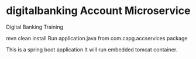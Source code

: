 # digitalbanking Account Microservice
Digital Banking Training

mvn clean install
Run application.java from com.capg.accservices package

This is a spring boot application
It will run embedded tomcat container.
